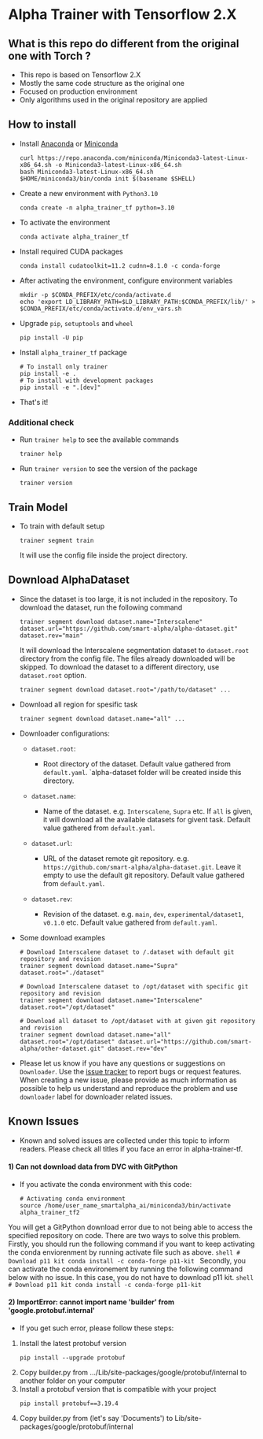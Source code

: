 # Alpha Trainer with Tensorflow 2.X

## What is this repo do different from the original one with Torch ?

- This repo is based on Tensorflow 2.X
- Mostly the same code structure as the original one
- Focused on production environment
- Only algorithms used in the original repository are applied

## How to install

- Install [Anaconda](https://www.anaconda.com/distribution/) or [Miniconda](https://docs.conda.io/en/latest/miniconda.html)

    ```shell
    curl https://repo.anaconda.com/miniconda/Miniconda3-latest-Linux-x86_64.sh -o Miniconda3-latest-Linux-x86_64.sh
    bash Miniconda3-latest-Linux-x86_64.sh
    $HOME/miniconda3/bin/conda init $(basename $SHELL)
    ```

- Create a new environment with `Python3.10`

    ```shell
    conda create -n alpha_trainer_tf python=3.10
    ```

- To activate the environment

    ```shell
    conda activate alpha_trainer_tf
    ```

- Install required CUDA packages

    ```shell
    conda install cudatoolkit=11.2 cudnn=8.1.0 -c conda-forge
    ```

- After activating the environment, configure environment variables

    ```shell
    mkdir -p $CONDA_PREFIX/etc/conda/activate.d
    echo 'export LD_LIBRARY_PATH=$LD_LIBRARY_PATH:$CONDA_PREFIX/lib/' > $CONDA_PREFIX/etc/conda/activate.d/env_vars.sh
    ```

- Upgrade `pip`, `setuptools` and `wheel`

    ```shell
    pip install -U pip
    ```

- Install `alpha_trainer_tf` package

    ```shell
    # To install only trainer
    pip install -e .
    # To install with development packages
    pip install -e ".[dev]"
    ```

- That's it!

### Additional check

- Run `trainer help` to see the available commands

    ```shell
    trainer help
    ```

- Run `trainer version` to see the version of the package

    ```shell
    trainer version
    ```

## Train Model

- To train with default setup

    ```shell
    trainer segment train
    ```

    It will use the config file inside the project directory.

## Download AlphaDataset

- Since the dataset is too large, it is not included in the repository. To download the dataset, run the following command

    ```shell
    trainer segment download dataset.name="Interscalene" dataset.url="https://github.com/smart-alpha/alpha-dataset.git" dataset.rev="main"
    ```

    It will download the Interscalene segmentation dataset  to `dataset.root` directory from the config file. The files
    already downloaded will be skipped. To download the dataset to a different directory, use `dataset.root` option.

    ```shell
    trainer segment download dataset.root="/path/to/dataset" ...
    ```

- Download all region for spesific task

    ```shell
    trainer segment download dataset.name="all" ...
    ```

- Downloader configurations:

  - `dataset.root`:
    - Root directory of the dataset. Default value gathered from `default.yaml`. `alpha-dataset folder will be created inside this directory.

  - `dataset.name`:
    - Name of the dataset. e.g. `Interscalene`, `Supra` etc. If `all` is given, it will download all the available datasets for givent task. Default value gathered from `default.yaml`.

  - `dataset.url`:
    - URL of the dataset remote git repository. e.g. `https://github.com/smart-alpha/alpha-dataset.git`. Leave it empty to use the default git repository. Default value gathered from `default.yaml`.

  - `dataset.rev`:
    - Revision of the dataset. e.g. `main`, `dev`, `experimental/dataset1`, `v0.1.0` etc. Default value gathered from `default.yaml`.

- Some download examples

    ```shell
    # Download Interscalene dataset to /.dataset with default git repository and revision
    trainer segment download dataset.name="Supra" dataset.root="./dataset"

    # Download Interscalene dataset to /opt/dataset with specific git repository and revision
    trainer segment download dataset.name="Interscalene" dataset.root="/opt/dataset"

    # Download all dataset to /opt/dataset with at given git repository and revision
    trainer segment download dataset.name="all" dataset.root="/opt/dataset" dataset.url="https://github.com/smart-alpha/other-dataset.git" dataset.rev="dev"
    ```

- Please let us know if you have any questions or suggestions on `Downloader`. Use the [issue tracker](https://github.com/smart-alpha/alpha-trainer-tf/issues) to report bugs or request features. When creating a new issue, please provide as much information as possible to help us understand and reproduce the problem and use `downloader` label for downloader related issues.


## Known Issues

- Known and solved issues are collected under this topic to inform readers. Please check all titles if you face an error in alpha-trainer-tf.
#### 1) Can not download data from DVC with GitPython
- If you activate the conda environment with this code:
    ```shell
    # Activating conda environment
    source /home/user_name_smartalpha_ai/miniconda3/bin/activate alpha_trainer_tf2
    ```
You will get a GitPython download error due to not being able to access the specified repository on code. There are two ways to solve this problem. Firstly, you should run the following command if you want to keep activating the conda enviorenment by running activate file such as above.
    ```shell
    # Download p11 kit
    conda install -c conda-forge p11-kit
    ```
Secondly, you can activate the conda environement by running the following command below with no issue. In this case, you do not have to download p11 kit.
    ```shell
    # Download p11 kit
    conda install -c conda-forge p11-kit
    ```
#### 2) ImportError: cannot import name 'builder' from 'google.protobuf.internal'
- If you get such error, please follow these steps:
1. Install the latest protobuf version 
    ```shell
    pip install --upgrade protobuf
    ```
2. Copy builder.py from .../Lib/site-packages/google/protobuf/internal to another folder on your computer 
3. Install a protobuf version that is compatible with your project
    ```shell
    pip install protobuf==3.19.4
    ```
4. Copy builder.py from (let's say 'Documents') to Lib/site-packages/google/protobuf/internal

